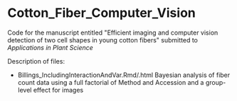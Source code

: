 # Cotton_Fiber_Computer_Vision
Code for the manuscript entitled "Efficient imaging and computer vision detection of two cell shapes in young cotton fibers" submitted to _Applications in Plant Science_

Description of files:
* Billings_IncludingInteractionAndVar.Rmd/.html Bayesian analysis of fiber count data using a full factorial of Method and Accession and a group-level effect for images
